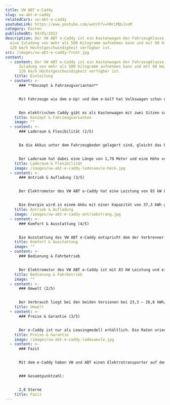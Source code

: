 ```yaml
---
title: VW ABT e-Caddy
slug: vw-abt-e-caddy
relatedCars: vw-abt-e-caddy
youtubeLink: https://www.youtube.com/watch?v=hNrLMQsJvoM
category: Kasten
publishedAt: 04/01/2022
description: Der VW ABT e-Caddy ist ein Kastenwagen der Fahrzeugklasse N1, der
  eine Zuladung von mehr als 500 Kilogramm aufnehmen kann und mit 90 km/h bzw.
  120 km/h Höchstgeschwindigkeit verfügbar ist.
src: /images/vw-abt-e-caddy-front.jpg
content:
  - content: Der VW ABT e-Caddy ist ein Kastenwagen der Fahrzeugklasse N1, der eine
      Zuladung von mehr als 500 Kilogramm aufnehmen kann und mit 90 km/h bzw.
      120 km/h Höchstgeschwindigkeit verfügbar ist.
    title: Einleitung
  - content: >-
      ### **Konzept & Fahrzeugvarianten**


      Mit Fahrzeuge wie dem e-Up! und dem e-Golf hat Volkswagen schon eine Weile Elektrofahrzeuge im Angebot. Für seine Transporter setzt der Konzern in Sachen Elektromobilität auf die Marke ABT, die sonst vor allem das Tuning von Volkswagen-Modellen übernimmt. Neben dem Elektro-T6 namens ABT E-Transporter 6.1 gibt es auch noch den VW ABT e-Caddy. Dieser ist allerdings nur als Leasingmodell erhältlich.


      Den elektrischen Caddy gibt es als Kastenwagen mit zwei Sitzen sowie als Kombi-Version als 5-Sitzer mit Fenstern im hinteren Teil des Fahrzeugs. Der e-Caddy basiert auf dem Caddy Maxi und hat eine Länge von 4,88 Meter und ist nur in einer Elektromotor-Version sowie einem Akku verfügbar. Wählen kann der Kunde hier allerdings zwischen zwei Geschwindigkeits-Varianten: So gibt es ihn mit 90 Km/h und 120 Km/h Höchstgeschwindigkeit, wobei sich dabei auch die Reichweiten unterscheiden.
    title: Konzept & Fahrzeugvarianten
    image: ""
  - content: >-
      ### Laderaum & Flexibilität (2/5)


      Da die Akkus unter dem Fahrzeugboden gelagert sind, gleicht das Platzangebot des e-Caddy dem eines “normalen” Caddy. Das Fahrzeug hat als Kastenwagen somit ein maximales Ladevolumen von 4.200 Liter, welches über eine nach oben schwenkende Heckklappe sowie über eine seitliche Schiebetür rechts beladen werden kann. Auf Wunsch ist auch eine zweite Schiebetür erhältlich. 


      Der Laderaum hat dabei eine Länge von 1,78 Meter und eine Höhe von 1,24 Meter. Die Ladekante befindet sich 58 Zentimeter über dem Boden, während die Nutzlast laut Hersteller bei 539 Kilogramm liegt.
    title: Laderaum & Flexibilität
    image: /images/vw-abt-e-caddy-ladesaeule-heck.jpg
  - content: >-
      ### Antrieb & Aufladung (3/5)


      Der Elektromotor des VW ABT e-Caddy hat eine Leistung von 83 kW Leistung und ein Drehmoment von 200 Nm. In Sachen Höchstgeschwindigkeit ist das Fahrzeug auf 90 Km/h bzw. 120 Km/h begrenzt. Dadurch ergeben sich auch unterschiedliche Reichweiten, die ABT mit maximal 159 km (90 Km/h) und maximal 141 km (120 Km/h) nach dem WLTP-Zyklus angibt.


      Die Energie wird in einem Akku mit einer Kapazität von 37,3 kWh gespeichert, welcher laut Hersteller in 5 Stunden an einer 7,2 kW-Wallbox zu 80% geladen werden kann. An einer Schnellladestation mit 50 kW soll die 80%-Aufladung in rund 50 Minuten erledigt sein. Während der Fahrt holt sich das Fahrzeug außerdem Bremsenergie per sogenannter Rekuperation zurück.
    title: Antrieb & Aufladung
    image: /images/vw-abt-e-caddy-antriebstrang.jpg
  - content: >-
      ### Komfort & Ausstattung (4/5)


      Die Ausstattung des VW ABT e-Caddy entspricht dem der Verbrenner-Version und ist dementsprechend umfassend. Der Elektrotransporter verfügt aber über ein Kombiinstrument, welches dem Fahrer anzeigt, wenn Bremsenergie zurückgewonnen wird.
    title: Komfort & Ausstattung
    image: ""
  - content: >-
      ### Bedienung & Fahrbetrieb


      Der Elektromotor des VW ABT e-Caddy ist mit 83 kW Leistung und einem Drehmoment von 200 Nm sehr kräftig. Allerdings ist der Elektrotransporter mehr als 150 Kilogramm schwerer als der herkömmliche Caddy, was sich laut Testberichten auch auf den Antritt auswirkt.
    title: Bedienung & Fahrbetrieb
    image: ""
  - content: >-
      ### Umwelt (2/5)


      Der Verbrauch liegt bei den beiden Versionen bei 23,3 – 26,8 kWh/100 km für das langsamere Modell sowie 26,4 – 30,3 kWh/100 km für den schnellen e-Caddy. Für ein Fahrzeug dieser Größe recht hoch. So ergeben sich Energiekosten von 7,00 bis 9,00 Euro pro 100 Kilometer bei einem Strompreis von 30 Cent pro kWh.
    title: Umwelt
  - content: >-
      ### Preise & Garantie (3/5)


      Der e-Caddy ist nur als Leasingmodell erhältlich. Die Raten orientieren sich an einem Basispreis von 29.990 Euro und beginnen bei 293 Euro netto pro Monat. In Sachen Garantie gibt der Hersteller für die Batterie ganze 8 Jahre bzw. 160.000 Kilometer bei einer Restkapazität von 70%.
    title: Preise & Garantie
    image: /images/vw-abt-e-caddy-ladesaeule.jpg
  - content: >-
      ### Fazit


      Mit dem e-Caddy haben VW und ABT einen Elektrotransporter auf dem Markt, der dank cleverer Akku-Verbauung mit einem hohen Ladevolumen punkten kann. Auch die Reichweiten sind für ein Fahrzeug dieser Leistung recht ordentlich. Dass das Fahrzeug nur als Leasingmodell verfügbar ist, könnte allerdings  manche potenziellen Kunden abschrecken.


      ### Gesamtpunktzahl:


      2,8 Sterne
    title: Fazit
---
```

